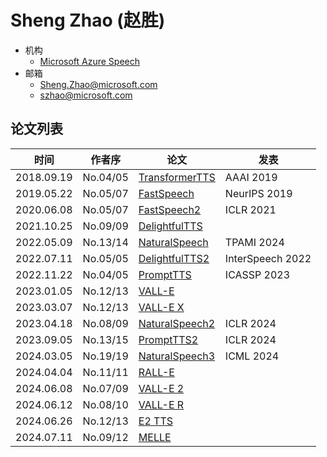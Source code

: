 # Sheng Zhao (赵胜)

- 机构
  - [Microsoft Azure Speech](../Institutions/ZJU_浙江大学.md)
- 邮箱
  - <Sheng.Zhao@microsoft.com>
  - <szhao@microsoft.com>

## 论文列表

| 时间 | 作者序 | 论文 | 发表 |
|:-:|:-:|---|---|
| 2018.09.19 | No.04/05 | [TransformerTTS](../Models/TTS2_Acoustic/2018.09.19_TransformerTTS.md) | AAAI 2019 |
| 2019.05.22 | No.05/07 | [FastSpeech](../Models/TTS2_Acoustic/2019.05.22_FastSpeech.md) | NeurIPS 2019
| 2020.06.08 | No.05/07 | [FastSpeech2](../Models/TTS2_Acoustic/2020.06.08_FastSpeech2.md) | ICLR 2021
| 2021.10.25 | No.09/09 | [DelightfulTTS](../Models/TTS2_Acoustic/2021.10.25_DelightfulTTS.md) | 
| 2022.05.09 | No.13/14 | [NaturalSpeech](../Models/E2E/2022.05.09_NaturalSpeech.md) | TPAMI 2024 |
| 2022.07.11 | No.05/05 | [DelightfulTTS2](../Models/TTS2_Acoustic/2022.07.11_DelightfulTTS2.md) | InterSpeech 2022 |
| 2022.11.22 | No.04/05 | [PromptTTS](../Models/Prompt/2022.11.22_PromptTTS.md) | ICASSP 2023
| 2023.01.05 | No.12/13 | [VALL-E](../Models/Speech_LLM/2023.01.05_VALL-E.md) |
| 2023.03.07 | No.12/13 | [VALL-E X](../Models/Speech_LLM/2023.03.07_VALL-E_X.md) |
| 2023.04.18 | No.08/09 | [NaturalSpeech2](../Models/Diffusion/2023.04.18_NaturalSpeech2.md) | ICLR 2024
| 2023.09.05 | No.13/15 | [PromptTTS2](../Models/Prompt/2023.09.05_PromptTTS2.md) | ICLR 2024
| 2024.03.05 | No.19/19 | [NaturalSpeech3](../Models/Diffusion/2024.03.05_NaturalSpeech3.md) | ICML 2024
| 2024.04.04 | No.11/11 | [RALL-E](../Models/Speech_LLM/2024.04.04_RALL-E.md) |
| 2024.06.08 | No.07/09 | [VALL-E 2](../Models/Speech_LLM/2024.06.08_VALL-E2.md) |
| 2024.06.12 | No.08/10 | [VALL-E R](../Models/Speech_LLM/2024.06.12_VALL-E_R.md) |
| 2024.06.26 | No.12/13 | [E2 TTS](../Models/_tmp/2024.06.26_E2_TTS.md) |
| 2024.07.11 | No.09/12 | [MELLE](../Models/Speech_LLM/2024.07.11_MELLE.md) |